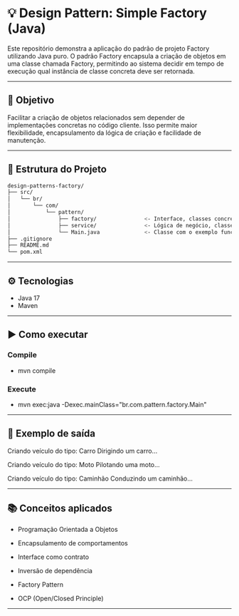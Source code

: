 # 💡 Design Pattern: Simple Factory (Java)

Este repositório demonstra a aplicação do padrão de projeto Factory utilizando Java puro.
O padrão Factory encapsula a criação de objetos em uma classe chamada Factory, permitindo ao sistema decidir em tempo de execução qual instância de classe concreta deve ser retornada.

---

## 🎯 Objetivo

Facilitar a criação de objetos relacionados sem depender de implementações concretas no código cliente. Isso permite maior flexibilidade, encapsulamento da lógica de criação e facilidade de manutenção.

---
## 📁 Estrutura do Projeto

```bash
design-patterns-factory/
├── src/
│   └── br/
│       └── com/
│           └── pattern/
│               ├── factory/               <- Interface, classes concretas e fábrica
│               ├── service/               <- Lógica de negócio, classes que usam a factory
│               └── Main.java              <- Classe com o exemplo funcional
├── .gitignore
├── README.md
└── pom.xml 
```

---

## ⚙️ Tecnologias

- Java 17
- Maven

---

## ▶️ Como executar
### Compile
- mvn compile

### Execute
- mvn exec:java -Dexec.mainClass="br.com.pattern.factory.Main"

---

## 🧪 Exemplo de saída
Criando veículo do tipo: Carro
Dirigindo um carro...

Criando veículo do tipo: Moto
Pilotando uma moto...

Criando veículo do tipo: Caminhão
Conduzindo um caminhão...

---

## 📚 Conceitos aplicados

- Programação Orientada a Objetos

- Encapsulamento de comportamentos

- Interface como contrato

- Inversão de dependência

- Factory Pattern

- OCP (Open/Closed Principle)

---







